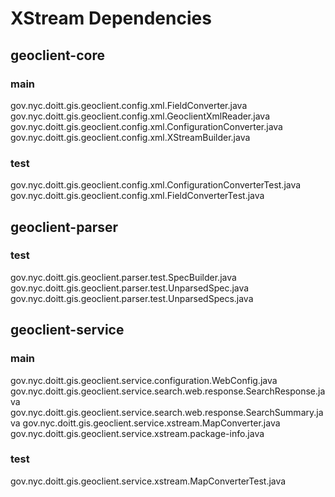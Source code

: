 # XStream Dependencies

## geoclient-core

### main

gov.nyc.doitt.gis.geoclient.config.xml.FieldConverter.java
gov.nyc.doitt.gis.geoclient.config.xml.GeoclientXmlReader.java
gov.nyc.doitt.gis.geoclient.config.xml.ConfigurationConverter.java
gov.nyc.doitt.gis.geoclient.config.xml.XStreamBuilder.java

### test

gov.nyc.doitt.gis.geoclient.config.xml.ConfigurationConverterTest.java
gov.nyc.doitt.gis.geoclient.config.xml.FieldConverterTest.java

## geoclient-parser

### test

gov.nyc.doitt.gis.geoclient.parser.test.SpecBuilder.java
gov.nyc.doitt.gis.geoclient.parser.test.UnparsedSpec.java
gov.nyc.doitt.gis.geoclient.parser.test.UnparsedSpecs.java

## geoclient-service

### main

gov.nyc.doitt.gis.geoclient.service.configuration.WebConfig.java
gov.nyc.doitt.gis.geoclient.service.search.web.response.SearchResponse.java
gov.nyc.doitt.gis.geoclient.service.search.web.response.SearchSummary.java
gov.nyc.doitt.gis.geoclient.service.xstream.MapConverter.java
gov.nyc.doitt.gis.geoclient.service.xstream.package-info.java

### test

gov.nyc.doitt.gis.geoclient.service.xstream.MapConverterTest.java
